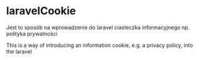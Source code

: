 # laravelCookie

Jest to sposób na wprowadzenie do laravel ciasteczka informacyjnego np. polityka prywatności

This is a way of introducing an information cookie, e.g. a privacy policy, into the laravel
